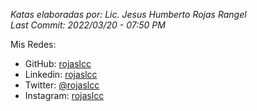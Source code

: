 <em>Katas elaboradas por: Lic. Jesus Humberto Rojas Rangel
<br/> Last Commit: 2022/03/20 - 07:50 PM</em>

Mis Redes:
* GitHub: [rojaslcc](https://www.github.com/rojaslcc/)
* Linkedin: [rojaslcc](https://www.linkedin.com/in/rojaslcc/)
* Twitter: [@rojaslcc](https://www.twitter.com/rojaslcc/)
* Instagram: [rojaslcc](https://www.instagram.com/rojaslcc/)